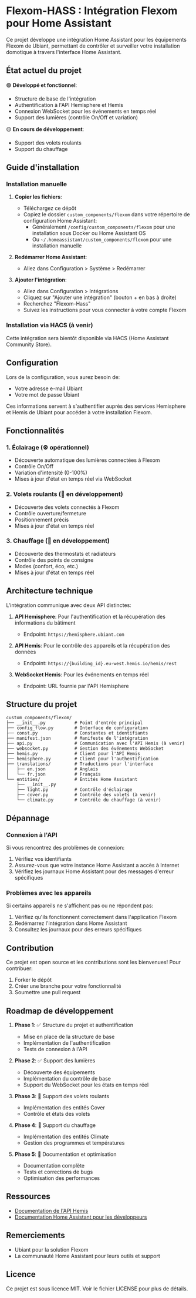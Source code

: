 # Flexom-HASS : Intégration Flexom pour Home Assistant

Ce projet développe une intégration Home Assistant pour les équipements Flexom de Ubiant, permettant de contrôler et surveiller votre installation domotique à travers l'interface Home Assistant.

## État actuel du projet

🟢 **Développé et fonctionnel**:
- Structure de base de l'intégration
- Authentification à l'API Hemisphere et Hemis
- Connexion WebSocket pour les événements en temps réel
- Support des lumières (contrôle On/Off et variation)

🟡 **En cours de développement**:
- Support des volets roulants
- Support du chauffage

## Guide d'installation

### Installation manuelle

1. **Copier les fichiers**:
   - Téléchargez ce dépôt
   - Copiez le dossier `custom_components/flexom` dans votre répertoire de configuration Home Assistant:
     - Généralement `/config/custom_components/flexom` pour une installation sous Docker ou Home Assistant OS
     - Ou `~/.homeassistant/custom_components/flexom` pour une installation manuelle

2. **Redémarrer Home Assistant**:
   - Allez dans Configuration > Système > Redémarrer

3. **Ajouter l'intégration**:
   - Allez dans Configuration > Intégrations
   - Cliquez sur "Ajouter une intégration" (bouton + en bas à droite)
   - Recherchez "Flexom-Hass"
   - Suivez les instructions pour vous connecter à votre compte Flexom

### Installation via HACS (à venir)

Cette intégration sera bientôt disponible via HACS (Home Assistant Community Store). 

## Configuration

Lors de la configuration, vous aurez besoin de:

- Votre adresse e-mail Ubiant
- Votre mot de passe Ubiant

Ces informations servent à s'authentifier auprès des services Hemisphere et Hemis de Ubiant pour accéder à votre installation Flexom.

## Fonctionnalités

### 1. Éclairage (⚙️ opérationnel)
- Découverte automatique des lumières connectées à Flexom
- Contrôle On/Off
- Variation d'intensité (0-100%)
- Mises à jour d'état en temps réel via WebSocket

### 2. Volets roulants (🔨 en développement)
- Découverte des volets connectés à Flexom
- Contrôle ouverture/fermeture
- Positionnement précis
- Mises à jour d'état en temps réel

### 3. Chauffage (🔨 en développement)
- Découverte des thermostats et radiateurs
- Contrôle des points de consigne
- Modes (confort, éco, etc.)
- Mises à jour d'état en temps réel

## Architecture technique

L'intégration communique avec deux API distinctes:

1. **API Hemisphere**: Pour l'authentification et la récupération des informations du bâtiment
   - Endpoint: `https://hemisphere.ubiant.com`

2. **API Hemis**: Pour le contrôle des appareils et la récupération des données
   - Endpoint: `https://{building_id}.eu-west.hemis.io/hemis/rest`

3. **WebSocket Hemis**: Pour les événements en temps réel
   - Endpoint: URL fournie par l'API Hemisphere

## Structure du projet

```
custom_components/flexom/
├── __init__.py           # Point d'entrée principal
├── config_flow.py        # Interface de configuration
├── const.py              # Constantes et identifiants
├── manifest.json         # Manifeste de l'intégration
├── api.py                # Communication avec l'API Hemis (à venir)
├── websocket.py          # Gestion des événements WebSocket
├── hemis.py              # Client pour l'API Hemis
├── hemisphere.py         # Client pour l'authentification
├── translations/         # Traductions pour l'interface
│   ├── en.json           # Anglais
│   └── fr.json           # Français
└── entities/             # Entités Home Assistant
    ├── __init__.py
    ├── light.py          # Contrôle d'éclairage
    ├── cover.py          # Contrôle des volets (à venir)
    └── climate.py        # Contrôle du chauffage (à venir)
```

## Dépannage

### Connexion à l'API

Si vous rencontrez des problèmes de connexion:
1. Vérifiez vos identifiants
2. Assurez-vous que votre instance Home Assistant a accès à Internet
3. Vérifiez les journaux Home Assistant pour des messages d'erreur spécifiques

### Problèmes avec les appareils

Si certains appareils ne s'affichent pas ou ne répondent pas:
1. Vérifiez qu'ils fonctionnent correctement dans l'application Flexom
2. Redémarrez l'intégration dans Home Assistant
3. Consultez les journaux pour des erreurs spécifiques

## Contribution

Ce projet est open source et les contributions sont les bienvenues! Pour contribuer:

1. Forker le dépôt
2. Créer une branche pour votre fonctionnalité
3. Soumettre une pull request

## Roadmap de développement

1. **Phase 1**: ✅ Structure du projet et authentification
   - Mise en place de la structure de base
   - Implémentation de l'authentification
   - Tests de connexion à l'API

2. **Phase 2**: ✅ Support des lumières
   - Découverte des équipements
   - Implémentation du contrôle de base
   - Support du WebSocket pour les états en temps réel

3. **Phase 3**: 🔄 Support des volets roulants
   - Implémentation des entités Cover
   - Contrôle et états des volets

4. **Phase 4**: 🔄 Support du chauffage
   - Implémentation des entités Climate
   - Gestion des programmes et températures

5. **Phase 5**: 🔄 Documentation et optimisation
   - Documentation complète
   - Tests et corrections de bugs
   - Optimisation des performances

## Ressources

- [Documentation de l'API Hemis](docs/hemis/)
- [Documentation Home Assistant pour les développeurs](https://developers.home-assistant.io/)

## Remerciements

- Ubiant pour la solution Flexom
- La communauté Home Assistant pour leurs outils et support

## Licence

Ce projet est sous licence MIT. Voir le fichier LICENSE pour plus de détails.
